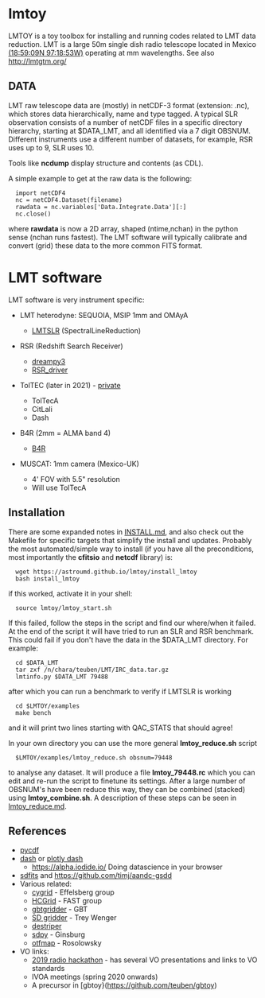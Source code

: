# lmtoy

LMTOY is a toy toolbox for installing and running codes related to LMT data reduction. 
LMT is a large 50m single dish radio telescope located in Mexico 
[(18:59:09N 97:18:53W)](https://www.google.com/maps/place/Large+Millimeter+Telescope/@18.9841105,-97.3258267,6245m/data=!3m1!1e3!4m5!3m4!1s0x85c516fb67a4820f:0xf9b66dcc651fb6e9!8m2!3d18.9857333!4d-97.3148183)
operating at mm wavelengths. See also http://lmtgtm.org/


## DATA

LMT raw telescope data are (mostly) in netCDF-3 format (extension: .nc), which stores
data hierarchically, name and type tagged.
A typical SLR observation consists of a number of netCDF files in a specific directory hierarchy, starting at
$DATA_LMT, and all identified via a 7 digit OBSNUM.  Different instruments
use a different number of datasets, for example, RSR uses up to 9, SLR uses 10.

Tools like **ncdump** display structure and contents (as CDL).

A simple example to get at the raw data is the following:

      import netCDF4
      nc = netCDF4.Dataset(filename)
      rawdata = nc.variables['Data.Integrate.Data'][:]
      nc.close()

where **rawdata** is now a 2D array, shaped (ntime,nchan) in the python sense (nchan runs fastest).
The LMT software will typically calibrate and convert (grid) these data to the more common FITS format.


# LMT software

LMT software is very instrument specific:


* LMT heterodyne: SEQUOIA, MSIP 1mm and OMAyA
  * [LMTSLR](https://github.com/lmt-heterodyne/SpectralLineReduction)   (SpectralLineReduction)  

* RSR (Redshift Search Receiver)
  * [dreampy3](https://github.com/lmt-heterodyne/dreampy3)
  * [RSR_driver](https://github.com/LMTdevs/RSR_driver)

* TolTEC (later in 2021) - [private](https://github.com/toltec-astro)
  * TolTecA
  * CitLali
  * Dash
  
* B4R (2mm = ALMA band 4) 
  * [B4R](https://github.com/b4r-dev)

* MUSCAT: 1mm camera (Mexico-UK)
  *  4' FOV with 5.5" resolution
  *  Will use TolTecA


## Installation

There are some expanded notes in [INSTALL.md](INSTALL.md), and also check out the
Makefile for specific targets that simplify the install and updates. Probably the most automated/simple
way to install (if you have all the preconditions, most importantly the **cfitsio** and **netcdf** library) is:

      wget https://astroumd.github.io/lmtoy/install_lmtoy
      bash install_lmtoy

if this worked, activate it in your shell:

      source lmtoy/lmtoy_start.sh

If this failed, follow the steps in the script and find our where/when it failed. At the end of the script it
will have tried to run an SLR and RSR benchmark. This could fail if you don't have the data in the
$DATA_LMT directory. For example:

      cd $DATA_LMT
      tar zxf /n/chara/teuben/LMT/IRC_data.tar.gz
      lmtinfo.py $DATA_LMT 79488

after which you can run a benchmark to verify if LMTSLR is working

      cd $LMTOY/examples
      make bench

and it will print two lines starting with QAC_STATS that should agree! 


In your own directory you can use the more general **lmtoy_reduce.sh** script

      $LMTOY/examples/lmtoy_reduce.sh obsnum=79448

to analyse any dataset. It will produce
a file **lmtoy_79448.rc** which you can edit and re-run the script to finetune
its settings. After a large number of OBSNUM's have been reduce this way, they
can be combined (stacked) using **lmtoy_combine.sh**. A description of these
steps can be seen in 
[lmtoy_reduce.md](examples/lmtoy_reduce.md).

## References

* [pycdf](http://pysclint.sourceforge.net/pycdf)
* [dash](https://dash.plotly.com/) or [plotly dash](https://plotly.com/dash/)
  *  https://alpha.iodide.io/      Doing datascience in your browser
* [sdfits](https://fits.gsfc.nasa.gov/registry/sdfits.html) and https://github.com/timj/aandc-gsdd
* Various related:
  * [cygrid](https://github.com/bwinkel/cygrid) - Effelsberg group
  * [HCGrid](https://github.com/HWang-Summit/HCGrid) - FAST group
  * [gbtgridder](https://github.com/GreenBankObservatory/gbtgridder) - GBT
  * [SD gridder](https://github.com/tvwenger/sdgridder) - Trey Wenger
  * [destriper](https://github.com/low-sky/destriper)
  * [sdpy](https://github.com/keflavich/sdpy) - Ginsburg
  * [otfmap](https://github.com/low-sky/otfmap) - Rosolowsky
* VO links:
  * [2019 radio hackathon](https://www.asterics2020.eu/dokuwiki/doku.php?id=open:wp4:wp4techforum5:radiointhevo) - has several VO presentations and links to VO standards
  * IVOA meetings (spring 2020 onwards)
  * A precursor in [gbtoy}(https://github.com/teuben/gbtoy)

